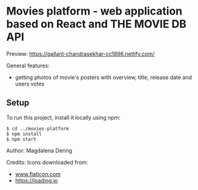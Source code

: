 # Movies platform - web application based on React and THE MOVIE DB API

Preview: https://gallant-chandrasekhar-cc1896.netlify.com/

General features:
- getting photos of movie's posters with overview, title, release date and users votes

## Setup
To run this project, install it locally using npm:

```
$ cd ../movies-platform
$ npm install
$ npm start
```

Author: Magdalena Dering

Credits: Icons downloaded from: 
- www.flaticon.com
- https://loading.io
